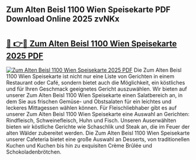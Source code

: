 ## Zum Alten Beisl 1100 Wien Speisekarte PDF Download Online 2025 zvNKx

# <h2><a href="http://gccr55r.nevu.top/?p=Zum+Alten+Beisl+1100+Wien+Speisekarte">🔗 👉🔴 Zum Alten Beisl 1100 Wien Speisekarte 2025 PDF</a></h2>

[![Zum Alten Beisl 1100 Wien Speisekarte 2025 PDF](https://i.imgur.com/dBaPXMq.png)](http://gccr55r.nevu.top/?p=Zum+Alten+Beisl+1100+Wien+Speisekarte)
Die Zum Alten Beisl 1100 Wien Speisekarte ist nicht nur eine Liste von Gerichten in einem Restaurant oder Café, sondern bietet auch die Möglichkeit, ein köstliches und für Ihren Geschmack geeignetes Gericht auszuwählen. Wir bieten auf unserer Zum Alten Beisl 1100 Wien Speisekarte einen Salatbereich an, in dem Sie aus frischen Gemüse- und Obstsalaten für ein leichtes und leckeres Mittagessen wählen können. Für Fleischliebhaber gibt es auf unserer Zum Alten Beisl 1100 Wien Speisekarte eine Auswahl an Gerichten: Rindfleisch, Schweinefleisch, Huhn und Fisch. Unseren Auserwählten bieten wir köstliche Gerichte wie Schaschlik und Steak an, die im Feuer der alten Wälder zubereitet werden. Die Zum Alten Beisl 1100 Wien Speisekarte unserer Cafeteria bietet eine große Auswahl an Desserts, von traditionellen Kuchen und Kuchen bis hin zu exquisiten Crème Brûlée und Schokoladenbrötchen.
